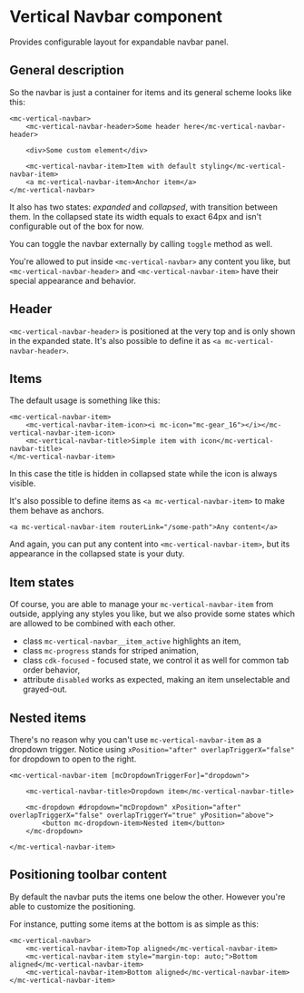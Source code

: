 # Vertical Navbar component

Provides configurable layout for expandable navbar panel.

## General description

So the navbar is just a container for items and its general scheme looks like this:
```
<mc-vertical-navbar>
    <mc-vertical-navbar-header>Some header here</mc-vertical-navbar-header>
    
    <div>Some custom element</div>
    
    <mc-vertical-navbar-item>Item with default styling</mc-vertical-navbar-item>
    <a mc-vertical-navbar-item>Anchor item</a>
</mc-vertical-navbar>
```

It also has two states: *expanded* and *collapsed*, with transition between them.
In the collapsed state its width equals to exact 64px and isn't configurable out of the box for now.

You can toggle the navbar externally by calling `toggle` method as well.

You're allowed to put inside `<mc-vertical-navbar>` any content you like,
but `<mc-vertical-navbar-header>` and `<mc-vertical-navbar-item>` have their special appearance and behavior.

## Header 

`<mc-vertical-navbar-header>` is positioned at the very top and is only shown in the expanded state.
It's also possible to define it as `<a mc-vertical-navbar-header>`.

## Items

The default usage is something like this:
```
<mc-vertical-navbar-item>
    <mc-vertical-navbar-item-icon><i mc-icon="mc-gear_16"></i></mc-vertical-navbar-item-icon>
    <mc-vertical-navbar-title>Simple item with icon</mc-vertical-navbar-title>
</mc-vertical-navbar-item>
```
In this case the title is hidden in collapsed state while the icon is always visible.

It's also possible to define items as `<a mc-vertical-navbar-item>` to make them behave as anchors.
```
<a mc-vertical-navbar-item routerLink="/some-path">Any content</a>
```

And again, you can put any content into `<mc-vertical-navbar-item>`, but its appearance in the collapsed state is your duty.

## Item states

Of course, you are able to manage your `mc-vertical-navbar-item` from outside, applying any styles you like,
but we also provide some states which are allowed to be combined with each other.
 - class `mc-vertical-navbar__item_active` highlights an item,
 - class `mc-progress` stands for striped animation,
 - class `cdk-focused` - focused state, we control it as well for common tab order behavior,
 - attribute `disabled` works as expected, making an item unselectable and grayed-out.

## Nested items

There's no reason why you can't use `mc-vertical-navbar-item` as a dropdown trigger.
Notice using `xPosition="after" overlapTriggerX="false"` for dropdown to open to the right.
```
<mc-vertical-navbar-item [mcDropdownTriggerFor]="dropdown">
    
    <mc-vertical-navbar-title>Dropdown item</mc-vertical-navbar-title>

    <mc-dropdown #dropdown="mcDropdown" xPosition="after" overlapTriggerX="false" overlapTriggerY="true" yPosition="above">
        <button mc-dropdown-item>Nested item</button>
    </mc-dropdown>

</mc-vertical-navbar-item>
```

## Positioning toolbar content

By default the navbar puts the items one below the other.
However you're able to customize the positioning.

For instance, putting some items at the bottom is as simple as this:
```
<mc-vertical-navbar>
    <mc-vertical-navbar-item>Top aligned</mc-vertical-navbar-item>
    <mc-vertical-navbar-item style="margin-top: auto;">Bottom aligned</mc-vertical-navbar-item>
    <mc-vertical-navbar-item>Bottom aligned</mc-vertical-navbar-item>
</mc-vertical-navbar-item>
```
